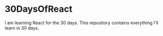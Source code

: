 # 30DaysOfReact
I am learning React for the 30 days. This repository contains everything I'll learn in 30 days.
